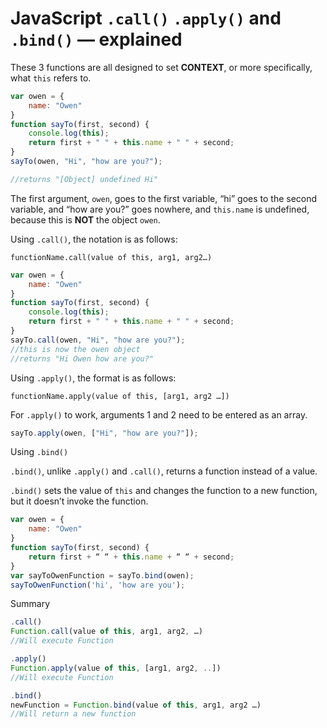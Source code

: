 # JavaScript `.call()` `.apply()` and `.bind()` — explained

These 3 functions are all designed to set **CONTEXT**, or more specifically, what `this` refers to.

```js
var owen = {
    name: "Owen"
}
function sayTo(first, second) {
    console.log(this);
    return first + " " + this.name + " " + second;
}
sayTo(owen, "Hi", "how are you?");

//returns "[Object] undefined Hi"
```

The first argument, `owen`, goes to the first variable, “hi” goes to the second variable, and “how are you?” goes nowhere, and `this.name` is undefined, because this is **NOT** the object `owen`.

Using `.call()`, the notation is as follows:

```text
functionName.call(value of this, arg1, arg2…)
```

```js
var owen = {
    name: "Owen"
}
function sayTo(first, second) {
    console.log(this);
    return first + " " + this.name + " " + second;
}
sayTo.call(owen, "Hi", "how are you?");
//this is now the owen object
//returns "Hi Owen how are you?"
```

Using `.apply()`, the format is as follows:

```text
functionName.apply(value of this, [arg1, arg2 …])
```

For `.apply()` to work, arguments 1 and 2 need to be entered as an array.

```js
sayTo.apply(owen, ["Hi", "how are you?"]);
```

Using `.bind()`

`.bind()`, unlike `.apply()` and `.call()`, returns a function instead of a value.

`.bind()` sets the value of `this` and changes the function to a new function, but it doesn’t invoke the function.

```js
var owen = {
    name: "Owen"
}
function sayTo(first, second) {
    return first + “ “ + this.name + “ “ + second;
}
var sayToOwenFunction = sayTo.bind(owen);
sayToOwenFunction('hi', 'how are you');
```

Summary

```js
.call()
Function.call(value of this, arg1, arg2, …)
//Will execute Function

.apply()
Function.apply(value of this, [arg1, arg2, ..])
//Will execute Function

.bind()
newFunction = Function.bind(value of this, arg1, arg2 …)
//Will return a new function
```
